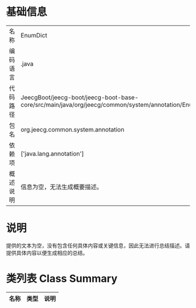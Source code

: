 # 基础信息

|      |      |
|------|------|
| 名称 | EnumDict |
| 编码语言 | .java |
| 代码路径 | JeecgBoot/jeecg-boot/jeecg-boot-base-core/src/main/java/org/jeecg/common/system/annotation/EnumDict.java |
| 包名 | org.jeecg.common.system.annotation |
| 依赖项 | ['java.lang.annotation'] |
| 概述说明 | 信息为空，无法生成概要描述。 |

# 说明

提供的文本为空，没有包含任何具体内容或关键信息，因此无法进行总结描述。请提供具体内容以便生成相应的总结。

# 类列表 Class Summary

| 名称   | 类型  | 说明 |
|-------|------|-------------|





